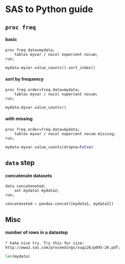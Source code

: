 SAS to Python guide
===================

`proc freq`
-----------

#### basic ####

```SAS
proc freq data=mydata;
    tables myvar / nocol nopercent nocum;
run;
```

```python
mydata.myvar.value_counts().sort_index()
```


#### sort by frequency ####

```SAS
proc freq order=freq data=mydata;
	tables myvar / nocol nopercent nocum;
run;
```

```python
mydata.myvar.value_counts()
```


#### with missing ####

```SAS
proc freq order=freq data=mydata;
    tables myvar / nocol nopercent nocum missing;
run;
```

```python
mydata.myvar.value_counts(dropna=False)
```


`data` step
-----------

#### concatenate datasets ####

```SAS
data concatenated;
    set mydata1 mydata2;
run;
```

```python
concatenated = pandas.concat([mydata1, mydata2])
```


Misc
----

#### number of rows in a datastep ####

```SAS
* haha nice try. Try this for size: http://www2.sas.com/proceedings/sugi26/p095-26.pdf;
```

```python
len(mydata)
```